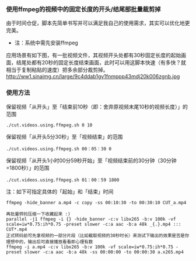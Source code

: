 ### 使用ffmpeg的视频中的固定长度的开头/结尾部批量裁剪掉
由于时间仓促，脚本先简单书写并可以满足我自己的使用需求，其实可以优化地更完美。
- 注：系统中需先安装ffmpeg

应用场景有如下图，有一批视频文件，其视频开头处都有30秒固定长度的起始画面，结尾处都有20秒的固定长度结束画面，此时可以用这脚本快速（有多快？就相当于复制粘贴的速度）把多余部分裁剪掉。
http://ww1.sinaimg.cn/large/9c4ddab1gy1fnmppp43mdj20k006zgnb.jpg

### 使用方法
保留视频「从开头」至「结束前10秒（即：舍弃原视频末尾10秒的视频长度）」的范围
```
./cut.videos.using.ffmpeg.sh 0 10
```

保留视频「从开头5分30秒」至「视频结束」的范围
```
./cut.videos.using.ffmpeg.sh 00：05：30 0
```

保留视频「从开头1小时00分59秒开始」至「视频结束前的30分钟（30分钟=1800秒）」的范围
```
./cut.videos.using.ffmpeg.sh 01：00：59 1800
```

注：如下可指定具体的「起始」和「结束」时间
```
ffmpeg -hide_banner a.mp4 -c copy -ss 00:10:30 -to 00:30:10 CUT_a.mp4

再批量转码压缩一下收藏起来 :)
parallel -j1 ffmpeg -i {} -hide_banner -c:v libx265 -b:v 100k -vf scale=iw*0.75:ih*0.75 -preset slower -c:a aac -b:a 48k _{.}.mp4 ::: CUT*.mp4
正式转码前可先拿视频的一部分片段（比如截取视频的30秒时长）来测试下输出的效果是否是你理想中的，输出后可直接播放看看即心理有数
ffmpeg -i a.mp4 -c:v libx265 -b:v 100k -vf scale=iw*0.75:ih*0.75 -preset slower -c:a aac -b:a 48k -ss 00:00:00 -to 00:00:30 a.x265.mp4
```
